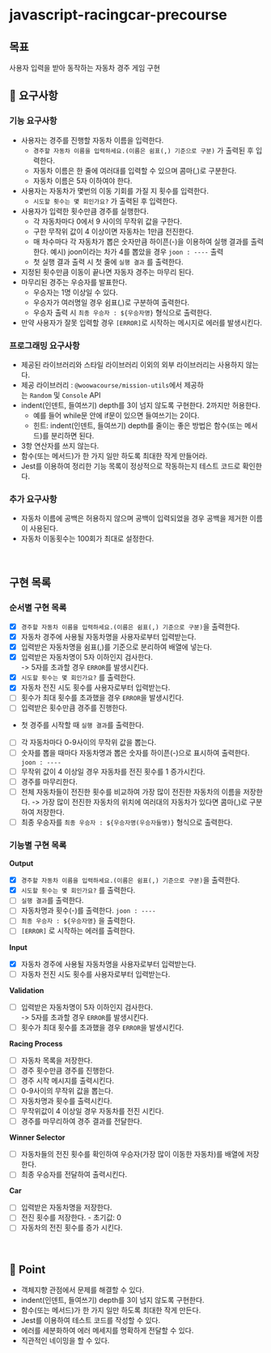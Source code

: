 # javascript-racingcar-precourse

## 목표

사용자 입력을 받아 동작하는 자동차 경주 게임 구현

## 🙏 요구사항

### 기능 요구사항

- 사용자는 경주를 진행할 자동차 이름을 입력한다.
  - `경주할 자동차 이름을 입력하세요.(이름은 쉼표(,) 기준으로 구분)` 가 출력된 후 입력한다.
  - 자동차 이름은 한 줄에 여러대를 입력할 수 있으며 콤마(,)로 구분한다.
  - 자동차 이름은 5자 이하여야 한다.
- 사용자는 자동차가 몇번의 이동 기회를 가질 지 횟수를 입력한다.
  - `시도할 횟수는 몇 회인가요?` 가 출력된 후 입력한다.
- 사용자가 입력한 횟수만큼 경주를 실행한다.
  - 각 자동차마다 0에서 9 사이의 무작위 값을 구한다.
  - 구한 무작위 값이 4 이상이면 자동차는 1만큼 전진한다.
  - 매 차수마다 각 자동차가 뽑은 숫자만큼 하이픈(-)을 이용하여 실행 결과를 출력한다.
    예시) joon이라는 차가 4를 뽑았을 경우 `joon : ----` 출력
  - 첫 실행 결과 출력 시 첫 줄에 `실행 결과` 를 출력한다.
- 지정된 횟수만큼 이동이 끝나면 자동자 경주는 마무리 된다.
- 마무리된 경주는 우승자를 발표한다.
  - 우승자는 1명 이상일 수 있다.
  - 우승자가 여러명일 경우 쉼표(,)로 구분하여 출력한다.
  - 우승자 출력 시 `최종 우승자 : ${우승자명}` 형식으로 출력한다.
- 만약 사용자가 잘못 입력할 경우 `[ERROR]`로 시작하는 메시지로 에러를 발생시킨다.

### 프로그래밍 요구사항

- 제공된 라이브러리와 스타일 라이브러리 이외의 외부 라이브러리는 사용하지 않는다.
- 제공 라이브러리 : `@woowacourse/mission-utils`에서 제공하는 `Random` 및 `Console` API
- indent(인덴트, 들여쓰기) depth를 3이 넘지 않도록 구현한다. 2까지만 허용한다.
  - 예를 들어 while문 안에 if문이 있으면 들여쓰기는 2이다.
  - 힌트: indent(인덴트, 들여쓰기) depth를 줄이는 좋은 방법은 함수(또는 메서드)를 분리하면 된다.
- 3항 연산자를 쓰지 않는다.
- 함수(또는 메서드)가 한 가지 일만 하도록 최대한 작게 만들어라.
- Jest를 이용하여 정리한 기능 목록이 정상적으로 작동하는지 테스트 코드로 확인한다.

### 추가 요구사항

- 자동차 이름에 공백은 허용하지 않으며 공백이 입력되었을 경우 공백을 제거한 이름이 사용된다.
- 자동차 이동횟수는 100회가 최대로 설정한다.

<br/>

## 구현 목록

### 순서별 구현 목록

- [x] `경주할 자동차 이름을 입력하세요.(이름은 쉼표(,) 기준으로 구분)`을 출력한다.
- [x] 자동차 경주에 사용될 자동차명을 사용자로부터 입력받는다.
- [x] 입력받은 자동차명을 쉼표(,)를 기준으로 분리하여 배열에 넣는다.
- [x] 입력받은 자동차명이 5자 이하인지 검사한다.  
       -> 5자를 초과할 경우 `ERROR`를 발생시킨다.
- [x] `시도할 횟수는 몇 회인가요?` 를 출력한다.
- [x] 자동차 전진 시도 횟수를 사용자로부터 입력받는다.
- [ ] 횟수가 최대 횟수를 초과했을 경우 `ERROR`을 발생시킨다.
- [ ] 입력받은 횟수만큼 경주를 진행한다.
- 첫 경주를 시작할 때 `실행 결과`를 출력한다.
- [ ] 각 자동차마다 0-9사이의 무작위 값을 뽑는다.
- [ ] 숫자를 뽑을 때마다 자동차명과 뽑은 숫자를 하이픈(-)으로 표시하여 출력한다. `joon : ----`
- [ ] 무작위 값이 4 이상일 경우 자동차를 전진 횟수를 1 증가시킨다.
- [ ] 경주를 마무리한다.
- [ ] 전체 자동차들이 전진한 횟수를 비교하여 가장 많이 전진한 자동차의 이름을 저장한다.
      -> 가장 많이 전진한 자동차의 위치에 여러대의 자동차가 있다면 콤마(,)로 구분하여 저장한다.
- [ ] 최종 우승자를 `최종 우승자 : ${우승자명(우승자들명)}` 형식으로 출력한다.

### 기능별 구현 목록

**Output**

- [x] `경주할 자동차 이름을 입력하세요.(이름은 쉼표(,) 기준으로 구분)`을 출력한다.
- [x] `시도할 횟수는 몇 회인가요?` 를 출력한다.
- [ ] `실행 결과`를 출력한다.
- [ ] 자동차명과 횟수(-)를 출력한다. `joon : ----`
- [ ] `최종 우승자 : ${우승자명}` 을 출력한다.
- [ ] `[ERROR]` 로 시작하는 에러를 출력한다.

**Input**

- [x] 자동차 경주에 사용될 자동차명을 사용자로부터 입력받는다.
- [ ] 자동차 전진 시도 횟수를 사용자로부터 입력받는다.

**Validation**

- [ ] 입력받은 자동차명이 5자 이하인지 검사한다.  
       -> 5자를 초과할 경우 `ERROR`를 발생시킨다.
- [ ] 횟수가 최대 횟수를 초과했을 경우 `ERROR`을 발생시킨다.

**Racing Process**

- [ ] 자동차 목록을 저장한다.
- [ ] 경주 횟수만큼 경주를 진행한다.
- [ ] 경주 시작 메시지를 출력시킨다.
- [ ] 0-9사이의 무작위 값을 뽑는다.
- [ ] 자동차명과 횟수를 출력시킨다.
- [ ] 무작위값이 4 이상일 경우 자동차를 전진 시킨다.
- [ ] 경주를 마무리하여 경주 결과를 전달한다.

**Winner Selector**

- [ ] 자동차들의 전진 횟수를 확인하여 우승자(가장 많이 이동한 자동차)를 배열에 저장한다.
- [ ] 최종 우승자를 전달하여 출력시킨다.

**Car**

- [ ] 입력받은 자동차명을 저장한다.
- [ ] 전진 횟수를 저장한다. - 초기값: 0
- [ ] 자동차의 전진 횟수를 증가 시킨다.

<br/>

## 🧐 Point

- 객체지향 관점에서 문제를 해결할 수 있다.
- indent(인덴트, 들여쓰기) depth를 3이 넘지 않도록 구현한다.
- 함수(또는 메서드)가 한 가지 일만 하도록 최대한 작게 만든다.
- Jest를 이용하여 테스트 코드를 작성할 수 있다.
- 에러를 세분화하여 에러 메세지를 명확하게 전달할 수 있다.
- 직관적인 네이밍을 할 수 있다.
